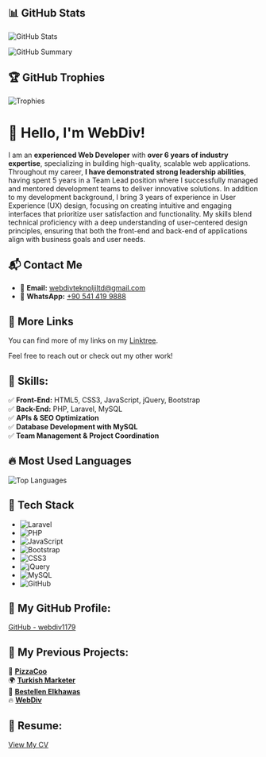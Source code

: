 ## 📊 GitHub Stats  
![GitHub Stats](https://github-readme-stats-sigma-five.vercel.app/api?username=webdiv1179&show_icons=true&theme=radical&count_private=true&include_all_commits=true&hide_border=true)

![GitHub Summary](http://github-profile-summary-cards.vercel.app/api/cards/profile-details?username=webdiv1179&theme=radical)

## 🏆 GitHub Trophies  
![Trophies](https://github-profile-trophy.vercel.app/?username=webdiv1179&theme=radical&no-frame=true&margin-w=15)  


# 👋 Hello, I'm WebDiv!  
I am an   **experienced Web Developer** with **over 6 years of industry expertise**, specializing in building high-quality, scalable web applications. Throughout my career, **I have demonstrated strong leadership abilities**, having spent 5 years in a Team Lead position where I successfully managed and mentored development teams to deliver innovative solutions. In addition to my development background, I bring 3 years of experience in User Experience (UX) design, focusing on creating intuitive and engaging interfaces that prioritize user satisfaction and functionality. My skills blend technical proficiency with a deep understanding of user-centered design principles, ensuring that both the front-end and back-end of applications align with business goals and user needs.

## 📬 Contact Me

- 📧 **Email:** [webdivteknoljiltd@gmail.com](mailto:webdivteknoljiltd@gmail.com)
- 💬 **WhatsApp:** [+90 541 419 9888](https://wa.me/905414199888)

## 📱 More Links
You can find more of my links on my [Linktree](https://linktr.ee/webdivteknolji?utm_source=linktree_profile_share&ltsid=9cf407cf-ab8b-4478-8884-c2b7da685a37).

Feel free to reach out or check out my other work!

## 🚀 Skills:
✅ **Front-End:** HTML5, CSS3, JavaScript, jQuery, Bootstrap  
✅ **Back-End:** PHP, Laravel, MySQL  
✅ **APIs & SEO Optimization**  
✅ **Database Development with MySQL**  
✅ **Team Management & Project Coordination**  

## 🔥 Most Used Languages  
![Top Languages](https://github-readme-stats.vercel.app/api/top-langs/?username=webdiv1179&layout=compact&theme=radical&hide=html,css&langs_count=6&hide_border=true&count_private=true)

## 🚀 Tech Stack  
- ![Laravel](https://img.shields.io/badge/Laravel-FF2D20?style=for-the-badge&logo=laravel&logoColor=white)
- ![PHP](https://img.shields.io/badge/PHP-777BB4?style=for-the-badge&logo=php&logoColor=white)
- ![JavaScript](https://img.shields.io/badge/JavaScript-F7DF1E?style=for-the-badge&logo=javascript&logoColor=black)
- ![Bootstrap](https://img.shields.io/badge/Bootstrap-7952B3?style=for-the-badge&logo=bootstrap&logoColor=white)
- ![CSS3](https://img.shields.io/badge/CSS3-1572B6?style=for-the-badge&logo=css3&logoColor=white)
- ![jQuery](https://img.shields.io/badge/jQuery-0769AD?style=for-the-badge&logo=jquery&logoColor=white)
- ![MySQL](https://img.shields.io/badge/MySQL-4479A1?style=for-the-badge&logo=mysql&logoColor=white)
- ![GitHub](https://img.shields.io/badge/GitHub-181717?style=for-the-badge&logo=github&logoColor=white)


## 🔗 My GitHub Profile:
[GitHub - webdiv1179](https://github.com/webdiv1179)  

## 🌟 My Previous Projects:
🍕 [**PizzaCoo**](https://pizzacoo.net/)  
🌍 [**Turkish Marketer**](https://turkishmarketer.com/)  
🛒 [**Bestellen Elkhawas**](http://bestellen.elkhawas.de/)  
🔥 [**WebDiv**](https://webdiv.net/)  

## 📄 Resume:
[View My CV](https://gazainsan.github.io/mcv.com/?fullname=asdas&email=sadasd%40gmail.com&message=asdasd#)  


